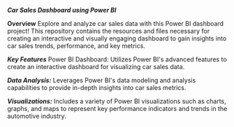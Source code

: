 ***Car Sales Dashboard using Power BI***

**Overview**
Explore and analyze car sales data with this Power BI dashboard project! This repository contains the resources and files necessary for creating an interactive and visually engaging dashboard to gain insights into car sales trends, performance, and key metrics.

***Key Features***
Power BI Dashboard: Utilizes Power BI's advanced features to create an interactive dashboard for visualizing car sales data.

***Data Analysis:*** Leverages Power BI's data modeling and analysis capabilities to provide in-depth insights into car sales metrics.

***Visualizations:*** Includes a variety of Power BI visualizations such as charts, graphs, and maps to represent key performance indicators and trends in the automotive industry.
